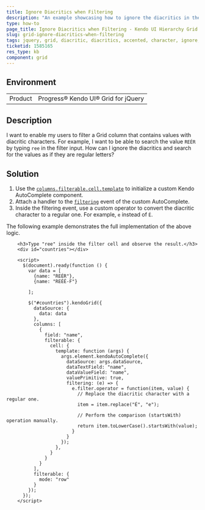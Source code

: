 ```yaml
---
title: Ignore Diacritics when Filtering
description: "An example showcasing how to ignore the diacritics in the filter row AutoComplete component of the Grid."
type: how-to
page_title: Ignore Diacritics when Filtering - Kendo UI Hierarchy Grid for jQuery
slug: grid-ignore-diacritics-when-filtering
tags: jquery, grid, diacritic, diacritics, accented, character, ignore, filter, row, autocomplete
ticketid: 1585165
res_type: kb
component: grid
---
```


## Environment

<table>
 <tr>
  <td>Product</td>
  <td>Progress® Kendo UI® Grid for jQuery</td> 
 </tr>
</table>


## Description

I want to enable my users to filter a Grid column that contains values with diacritic characters. For example, I want to be able to search the value `REÉR` by typing `ree` in the filter input. How can I ignore the diacritics and search for the values as if they are regular letters?

## Solution

1. Use the [`columns.filterable.cell.template`](https://docs.telerik.com/kendo-ui/api/javascript/ui/grid/configuration/columns.filterable.cell#columnsfilterablecelltemplate) to initialize a custom Kendo AutoComplete component.
1. Attach a handler to the [`filtering`](https://docs.telerik.com/kendo-ui/api/javascript/ui/autocomplete/events/filtering) event of the custom AutoComplete.
1. Inside the filtering event, use a custom operator to convert the diacritic character to a regular one. For example, ``e`` instead of ``É``.

The following example demonstrates the full implementation of the above logic.

```dojo
    <h3>Type "ree" inside the filter cell and observe the result.</h3>
    <div id="countries"></div>

    <script>
      $(document).ready(function () {
        var data = [
          {name: "REÉR"},
          {name: "REÉÉ-F"}

        ];

        $("#countries").kendoGrid({
          dataSource: {
            data: data
          },
          columns: [
            {
              field: "name",
              filterable: {
                cell: {
                  template: function (args) {
                    args.element.kendoAutoComplete({
                      dataSource: args.dataSource,
                      dataTextField: "name",
                      dataValueField: "name",
                      valuePrimitive: true,
                      filtering: (e) => {
                        e.filter.operator = function(item, value) {
                          // Replace the diacritic character with a regular one.
                          item = item.replace("É", "e");

                          // Perform the comparison (startsWith) operation manually.
                          return item.toLowerCase().startsWith(value);
                        }
                      }
                    });
                  },
                }
              }
            }
          ],
          filterable: {
            mode: "row"
          }
        });
      });
    </script>
```